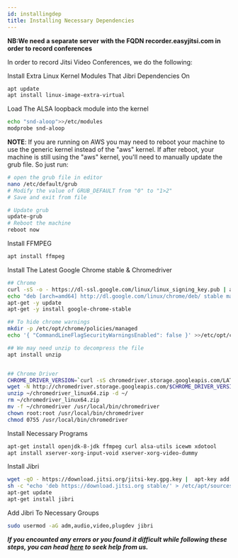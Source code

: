 ```yaml
---
id: installingdep
title: Installing Necessary Dependencies
---
```


**NB:We need a separate server with the FQDN recorder.easyjitsi.com in order to record conferences**

In order to record Jitsi Video Conferences, we do the following:

Install Extra Linux Kernel Modules That Jibri Dependencies On

```bash
apt update
apt install linux-image-extra-virtual
```

Load The ALSA loopback module into the kernel

```bash
echo "snd-aloop">>/etc/modules
modprobe snd-aloop
```

**NOTE**: If you are running on AWS you may need to reboot your machine to use the generic kernel instead of the "aws" kernel. If after reboot, your machine is still using the "aws" kernel, you'll need to manually update the grub file. So just run:

```bash
# open the grub file in editor
nano /etc/default/grub
# Modify the value of GRUB_DEFAULT from "0" to "1>2"
# Save and exit from file

# Update grub
update-grub
# Reboot the machine
reboot now
```

Install FFMPEG

```bash
apt install ffmpeg
```

Install The Latest Google Chrome stable & Chromedriver

```bash
## Chrome
curl -sS -o - https://dl-ssl.google.com/linux/linux_signing_key.pub | apt-key add
echo "deb [arch=amd64] http://dl.google.com/linux/chrome/deb/ stable main" > /etc/apt/sources.list.d/google-chrome.list
apt-get -y update
apt-get -y install google-chrome-stable

## To hide chrome warnings
mkdir -p /etc/opt/chrome/policies/managed
echo '{ "CommandLineFlagSecurityWarningsEnabled": false }' >>/etc/opt/chrome/policies/managed/managed_policies.json

## We may need unzip to decompress the file
apt install unzip


## Chrome Driver
CHROME_DRIVER_VERSION=`curl -sS chromedriver.storage.googleapis.com/LATEST_RELEASE`
wget -N http://chromedriver.storage.googleapis.com/$CHROME_DRIVER_VERSION/chromedriver_linux64.zip -P ~/
unzip ~/chromedriver_linux64.zip -d ~/
rm ~/chromedriver_linux64.zip
mv -f ~/chromedriver /usr/local/bin/chromedriver
chown root:root /usr/local/bin/chromedriver
chmod 0755 /usr/local/bin/chromedriver
```

Install Necessary Programs

```bash
apt-get install openjdk-8-jdk ffmpeg curl alsa-utils icewm xdotool
apt install xserver-xorg-input-void xserver-xorg-video-dummy
```

Install Jibri

```bash
wget -qO - https://download.jitsi.org/jitsi-key.gpg.key |  apt-key add -
sh -c "echo 'deb https://download.jitsi.org stable/' > /etc/apt/sources.list.d/jitsi-stable.list"
apt-get update
apt-get install jibri
```

Add Jibri To Necessary Groups

```bash
sudo usermod -aG adm,audio,video,plugdev jibri
```

**_If you encounted any errors or you found it difficult while following these steps, you can head [here](https://docs.easyjitsi.com/docs/help) to seek help from us._**
